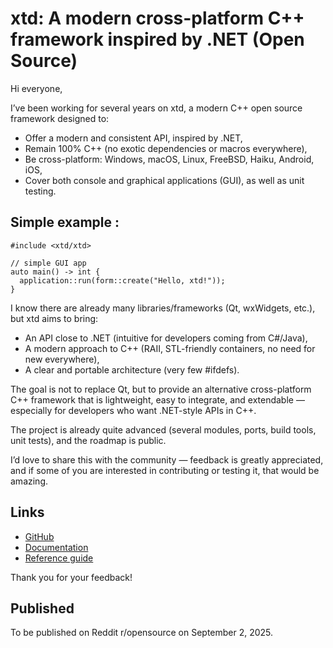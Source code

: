 # xtd: A modern cross-platform C++ framework inspired by .NET (Open Source)

Hi everyone,

I’ve been working for several years on xtd, a modern C++ open source framework designed to:

-	Offer a modern and consistent API, inspired by .NET,
-	Remain 100% C++ (no exotic dependencies or macros everywhere),
-	Be cross-platform: Windows, macOS, Linux, FreeBSD, Haiku, Android, iOS,
-	Cover both console and graphical applications (GUI), as well as unit testing.

## Simple example :

```
#include <xtd/xtd>

// simple GUI app
auto main() -> int {
  application::run(form::create("Hello, xtd!"));
}
```

I know there are already many libraries/frameworks (Qt, wxWidgets, etc.), but xtd aims to bring:

-	An API close to .NET (intuitive for developers coming from C#/Java),
-	A modern approach to C++ (RAII, STL-friendly containers, no need for new everywhere),
-	A clear and portable architecture (very few #ifdefs).

The goal is not to replace Qt, but to provide an alternative cross-platform C++ framework that is lightweight, easy to integrate, and extendable — especially for developers who want .NET-style APIs in C++.

The project is already quite advanced (several modules, ports, build tools, unit tests), and the roadmap is public.

I’d love to share this with the community — feedback is greatly appreciated, and if some of you are interested in contributing or testing it, that would be amazing.

## Links
	
- [GitHub](https://github.com/gammasoft71/xtd)
- [Documentation](https://gammasoft71.github.io/xtd)
- [Reference guide](https://gammasoft71.github.io/xtd/reference_guides/latest/index.html)

Thank you for your feedback!

## Published

To be published on Reddit r/opensource on September 2, 2025.

